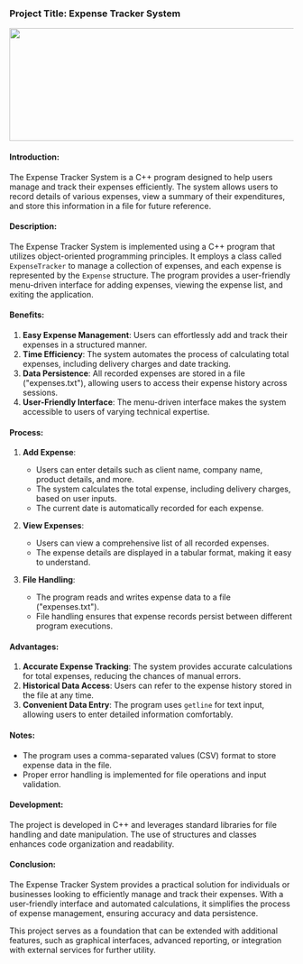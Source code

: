 ### Project Title: Expense Tracker System

<img src="https://media.licdn.com/dms/image/D5612AQGplp7JKG6Iiw/article-cover_image-shrink_720_1280/0/1673950361361?e=2147483647&v=beta&t=NxzErCoXqQ-xwkHJZZkKGKYNA21hJh3oNMUJzNKQr9M" height="200px" width="2000px">

#### Introduction:
The Expense Tracker System is a C++ program designed to help users manage and track their expenses efficiently. The system allows users to record details of various expenses, view a summary of their expenditures, and store this information in a file for future reference.

#### Description:
The Expense Tracker System is implemented using a C++ program that utilizes object-oriented programming principles. It employs a class called `ExpenseTracker` to manage a collection of expenses, and each expense is represented by the `Expense` structure. The program provides a user-friendly menu-driven interface for adding expenses, viewing the expense list, and exiting the application.

#### Benefits:
1. **Easy Expense Management**: Users can effortlessly add and track their expenses in a structured manner.
2. **Time Efficiency**: The system automates the process of calculating total expenses, including delivery charges and date tracking.
3. **Data Persistence**: All recorded expenses are stored in a file ("expenses.txt"), allowing users to access their expense history across sessions.
4. **User-Friendly Interface**: The menu-driven interface makes the system accessible to users of varying technical expertise.

#### Process:
1. **Add Expense**:
   - Users can enter details such as client name, company name, product details, and more.
   - The system calculates the total expense, including delivery charges, based on user inputs.
   - The current date is automatically recorded for each expense.

2. **View Expenses**:
   - Users can view a comprehensive list of all recorded expenses.
   - The expense details are displayed in a tabular format, making it easy to understand.

3. **File Handling**:
   - The program reads and writes expense data to a file ("expenses.txt").
   - File handling ensures that expense records persist between different program executions.

#### Advantages:
1. **Accurate Expense Tracking**: The system provides accurate calculations for total expenses, reducing the chances of manual errors.
2. **Historical Data Access**: Users can refer to the expense history stored in the file at any time.
3. **Convenient Data Entry**: The program uses `getline` for text input, allowing users to enter detailed information comfortably.

#### Notes:
- The program uses a comma-separated values (CSV) format to store expense data in the file.
- Proper error handling is implemented for file operations and input validation.

#### Development:
The project is developed in C++ and leverages standard libraries for file handling and date manipulation. The use of structures and classes enhances code organization and readability.

#### Conclusion:
The Expense Tracker System provides a practical solution for individuals or businesses looking to efficiently manage and track their expenses. With a user-friendly interface and automated calculations, it simplifies the process of expense management, ensuring accuracy and data persistence.

This project serves as a foundation that can be extended with additional features, such as graphical interfaces, advanced reporting, or integration with external services for further utility.
